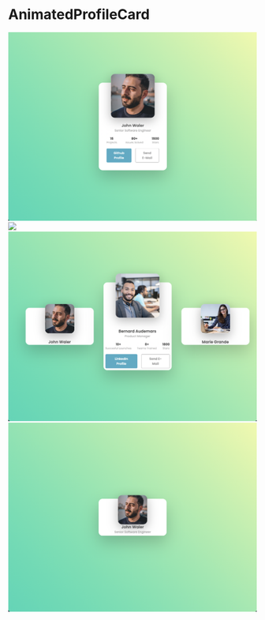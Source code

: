 # AnimatedProfileCard

<img src="/Presentation/Presentation3.png" />
<img src="/Presentation/Presentation4.png" />
<img src="/Presentation/Presentation1.png" />
<img src="/Presentation/Presentation2.png" />
